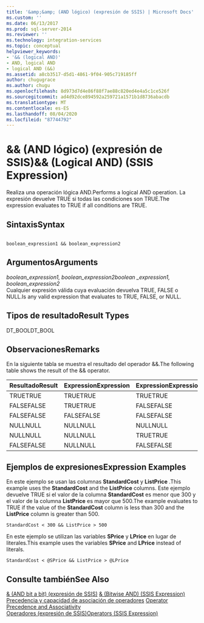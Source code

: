 ```yaml
---
title: '&amp;&amp; (AND lógico) (expresión de SSIS) | Microsoft Docs'
ms.custom: ''
ms.date: 06/13/2017
ms.prod: sql-server-2014
ms.reviewer: ''
ms.technology: integration-services
ms.topic: conceptual
helpviewer_keywords:
- '&& (logical AND)'
- AND, logical AND
- logical AND (&&)
ms.assetid: a8cb3517-d5d1-4861-9f04-905c719185ff
author: chugugrace
ms.author: chugu
ms.openlocfilehash: 8d973d7d4e86f88f7ae88c820ed4e4a5c1ce526f
ms.sourcegitcommit: ad4d92dce894592a259721a1571b1d8736abacdb
ms.translationtype: MT
ms.contentlocale: es-ES
ms.lasthandoff: 08/04/2020
ms.locfileid: "87744792"
---
```

# <a name="ampamp-logical-and-ssis-expression"></a><span data-ttu-id="b042a-102">&amp;&amp; (AND lógico) (expresión de SSIS)</span><span class="sxs-lookup"><span data-stu-id="b042a-102">&amp;&amp; (Logical AND) (SSIS Expression)</span></span>
  <span data-ttu-id="b042a-103">Realiza una operación lógica AND.</span><span class="sxs-lookup"><span data-stu-id="b042a-103">Performs a logical AND operation.</span></span> <span data-ttu-id="b042a-104">La expresión devuelve TRUE si todas las condiciones son TRUE.</span><span class="sxs-lookup"><span data-stu-id="b042a-104">The expression evaluates to TRUE if all conditions are TRUE.</span></span>  
  
## <a name="syntax"></a><span data-ttu-id="b042a-105">Sintaxis</span><span class="sxs-lookup"><span data-stu-id="b042a-105">Syntax</span></span>  
  
```  
  
boolean_expression1 && boolean_expression2  
```  
  
## <a name="arguments"></a><span data-ttu-id="b042a-106">Argumentos</span><span class="sxs-lookup"><span data-stu-id="b042a-106">Arguments</span></span>  
 <span data-ttu-id="b042a-107">*boolean_expression1, boolean_expression2*</span><span class="sxs-lookup"><span data-stu-id="b042a-107">*boolean _expression1, boolean_expression2*</span></span>  
 <span data-ttu-id="b042a-108">Cualquier expresión válida cuya evaluación devuelva TRUE, FALSE o NULL.</span><span class="sxs-lookup"><span data-stu-id="b042a-108">Is any valid expression that evaluates to TRUE, FALSE, or NULL.</span></span>  
  
## <a name="result-types"></a><span data-ttu-id="b042a-109">Tipos de resultado</span><span class="sxs-lookup"><span data-stu-id="b042a-109">Result Types</span></span>  
 <span data-ttu-id="b042a-110">DT_BOOL</span><span class="sxs-lookup"><span data-stu-id="b042a-110">DT_BOOL</span></span>  
  
## <a name="remarks"></a><span data-ttu-id="b042a-111">Observaciones</span><span class="sxs-lookup"><span data-stu-id="b042a-111">Remarks</span></span>  
 <span data-ttu-id="b042a-112">En la siguiente tabla se muestra el resultado del operador &&.</span><span class="sxs-lookup"><span data-stu-id="b042a-112">The following table shows the result of the && operator.</span></span>  
  
|<span data-ttu-id="b042a-113">Resultado</span><span class="sxs-lookup"><span data-stu-id="b042a-113">Result</span></span>|<span data-ttu-id="b042a-114">Expression</span><span class="sxs-lookup"><span data-stu-id="b042a-114">Expression</span></span>|<span data-ttu-id="b042a-115">Expression</span><span class="sxs-lookup"><span data-stu-id="b042a-115">Expression</span></span>|  
|------------|----------------|----------------|  
|<span data-ttu-id="b042a-116">TRUE</span><span class="sxs-lookup"><span data-stu-id="b042a-116">TRUE</span></span>|<span data-ttu-id="b042a-117">TRUE</span><span class="sxs-lookup"><span data-stu-id="b042a-117">TRUE</span></span>|<span data-ttu-id="b042a-118">TRUE</span><span class="sxs-lookup"><span data-stu-id="b042a-118">TRUE</span></span>|  
|<span data-ttu-id="b042a-119">FALSE</span><span class="sxs-lookup"><span data-stu-id="b042a-119">FALSE</span></span>|<span data-ttu-id="b042a-120">TRUE</span><span class="sxs-lookup"><span data-stu-id="b042a-120">TRUE</span></span>|<span data-ttu-id="b042a-121">FALSE</span><span class="sxs-lookup"><span data-stu-id="b042a-121">FALSE</span></span>|  
|<span data-ttu-id="b042a-122">FALSE</span><span class="sxs-lookup"><span data-stu-id="b042a-122">FALSE</span></span>|<span data-ttu-id="b042a-123">FALSE</span><span class="sxs-lookup"><span data-stu-id="b042a-123">FALSE</span></span>|<span data-ttu-id="b042a-124">FALSE</span><span class="sxs-lookup"><span data-stu-id="b042a-124">FALSE</span></span>|  
|<span data-ttu-id="b042a-125">NULL</span><span class="sxs-lookup"><span data-stu-id="b042a-125">NULL</span></span>|<span data-ttu-id="b042a-126">NULL</span><span class="sxs-lookup"><span data-stu-id="b042a-126">NULL</span></span>|<span data-ttu-id="b042a-127">NULL</span><span class="sxs-lookup"><span data-stu-id="b042a-127">NULL</span></span>|  
|<span data-ttu-id="b042a-128">NULL</span><span class="sxs-lookup"><span data-stu-id="b042a-128">NULL</span></span>|<span data-ttu-id="b042a-129">NULL</span><span class="sxs-lookup"><span data-stu-id="b042a-129">NULL</span></span>|<span data-ttu-id="b042a-130">TRUE</span><span class="sxs-lookup"><span data-stu-id="b042a-130">TRUE</span></span>|  
|<span data-ttu-id="b042a-131">FALSE</span><span class="sxs-lookup"><span data-stu-id="b042a-131">FALSE</span></span>|<span data-ttu-id="b042a-132">NULL</span><span class="sxs-lookup"><span data-stu-id="b042a-132">NULL</span></span>|<span data-ttu-id="b042a-133">FALSE</span><span class="sxs-lookup"><span data-stu-id="b042a-133">FALSE</span></span>|  
  
## <a name="expression-examples"></a><span data-ttu-id="b042a-134">Ejemplos de expresiones</span><span class="sxs-lookup"><span data-stu-id="b042a-134">Expression Examples</span></span>  
 <span data-ttu-id="b042a-135">En este ejemplo se usan las columnas **StandardCost** y **ListPrice** .</span><span class="sxs-lookup"><span data-stu-id="b042a-135">This example uses the **StandardCost** and the **ListPrice** columns.</span></span> <span data-ttu-id="b042a-136">Este ejemplo devuelve TRUE si el valor de la columna **StandardCost** es menor que 300 y el valor de la columna **ListPrice** es mayor que 500.</span><span class="sxs-lookup"><span data-stu-id="b042a-136">The example evaluates to TRUE if the value of the **StandardCost** column is less than 300 and the **ListPrice** column is greater than 500.</span></span>  
  
```  
StandardCost < 300 && ListPrice > 500  
```  
  
 <span data-ttu-id="b042a-137">En este ejemplo se utilizan las variables **SPrice** y **LPrice** en lugar de literales.</span><span class="sxs-lookup"><span data-stu-id="b042a-137">This example uses the variables **SPrice** and **LPrice** instead of literals.</span></span>  
  
```  
StandardCost < @SPrice && ListPrice > @LPrice  
```  
  
## <a name="see-also"></a><span data-ttu-id="b042a-138">Consulte también</span><span class="sxs-lookup"><span data-stu-id="b042a-138">See Also</span></span>  
 <span data-ttu-id="b042a-139">[& &#40;AND bit a bit&#41; &#40;expresión de SSIS&#41;](bitwise-and-ssis-expression.md) </span><span class="sxs-lookup"><span data-stu-id="b042a-139">[& &#40;Bitwise AND&#41; &#40;SSIS Expression&#41;](bitwise-and-ssis-expression.md) </span></span>  
 <span data-ttu-id="b042a-140">[Precedencia y capacidad de asociación de operadores](operator-precedence-and-associativity.md) </span><span class="sxs-lookup"><span data-stu-id="b042a-140">[Operator Precedence and Associativity](operator-precedence-and-associativity.md) </span></span>  
 [<span data-ttu-id="b042a-141">Operadores &#40;expresión de SSIS&#41;</span><span class="sxs-lookup"><span data-stu-id="b042a-141">Operators &#40;SSIS Expression&#41;</span></span>](operators-ssis-expression.md)  
  
  
